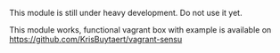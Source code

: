 This module is still under heavy development.  Do not use it yet.

This module works,  functional vagrant box with example is available on https://github.com/KrisBuytaert/vagrant-sensu
